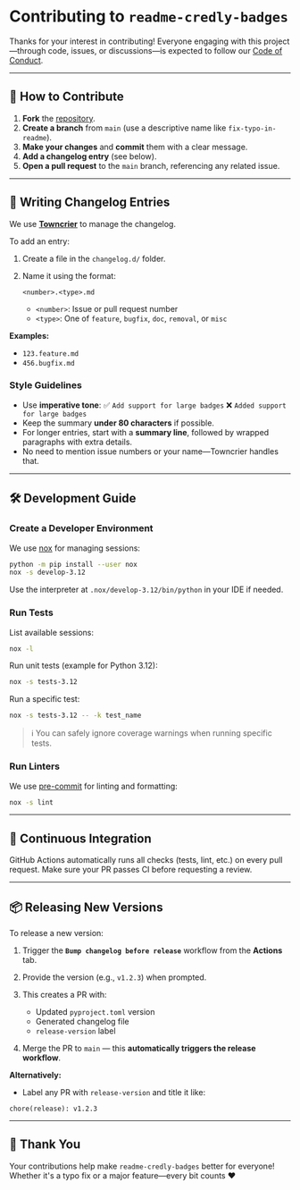 # Contributing to `readme-credly-badges`

Thanks for your interest in contributing!
Everyone engaging with this project—through code, issues, or discussions—is expected to follow our [Code of Conduct](https://github.com/jd-35656/readme-credly-badges/blob/main/CODE_OF_CONDUCT.md).

---

## 🚀 How to Contribute

1. **Fork** the [repository](https://github.com/jd-35656/readme-credly-badges).
2. **Create a branch** from `main` (use a descriptive name like `fix-typo-in-readme`).
3. **Make your changes** and **commit** them with a clear message.
4. **Add a changelog entry** (see below).
5. **Open a pull request** to the `main` branch, referencing any related issue.

---

## 📝 Writing Changelog Entries

We use [**Towncrier**](https://pypi.org/project/towncrier/) to manage the changelog.

To add an entry:

1. Create a file in the `changelog.d/` folder.
2. Name it using the format:

   ```
   <number>.<type>.md
   ```

   - `<number>`: Issue or pull request number
   - `<type>`: One of `feature`, `bugfix`, `doc`, `removal`, or `misc`

**Examples:**

- `123.feature.md`
- `456.bugfix.md`

### Style Guidelines

- Use **imperative tone**:
  ✅ `Add support for large badges`
  ❌ `Added support for large badges`
- Keep the summary **under 80 characters** if possible.
- For longer entries, start with a **summary line**, followed by wrapped paragraphs with extra details.
- No need to mention issue numbers or your name—Towncrier handles that.

---

## 🛠 Development Guide

### Create a Developer Environment

We use [nox](https://pypi.org/project/nox/) for managing sessions:

```bash
python -m pip install --user nox
nox -s develop-3.12
```

Use the interpreter at `.nox/develop-3.12/bin/python` in your IDE if needed.

### Run Tests

List available sessions:

```bash
nox -l
```

Run unit tests (example for Python 3.12):

```bash
nox -s tests-3.12
```

Run a specific test:

```bash
nox -s tests-3.12 -- -k test_name
```

> ℹ️ You can safely ignore coverage warnings when running specific tests.

### Run Linters

We use [pre-commit](https://pre-commit.com/) for linting and formatting:

```bash
nox -s lint
```

---

## 🤖 Continuous Integration

GitHub Actions automatically runs all checks (tests, lint, etc.) on every pull request.
Make sure your PR passes CI before requesting a review.

---

## 📦 Releasing New Versions

To release a new version:

1. Trigger the **`Bump changelog before release`** workflow from the **Actions** tab.

2. Provide the version (e.g., `v1.2.3`) when prompted.

3. This creates a PR with:

   - Updated `pyproject.toml` version
   - Generated changelog file
   - `release-version` label

4. Merge the PR to `main` — this **automatically triggers the release workflow**.

**Alternatively:**

- Label any PR with `release-version` and title it like:

```text
chore(release): v1.2.3
```

---

## 🙌 Thank You

Your contributions help make `readme-credly-badges` better for everyone!
Whether it's a typo fix or a major feature—every bit counts ❤️
